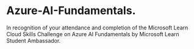 # Azure-AI-Fundamentals.
In recognition of your attendance and completion of the Microsoft Learn Cloud Skills Challenge on Azure AI Fundamentals by Microsoft Learn Student Ambassador.
